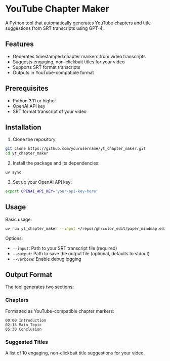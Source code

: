 # YouTube Chapter Maker

A Python tool that automatically generates YouTube chapters and title suggestions from SRT transcripts using GPT-4.

## Features

- Generates timestamped chapter markers from video transcripts
- Suggests engaging, non-clickbait titles for your video
- Supports SRT format transcripts
- Outputs in YouTube-compatible format

## Prerequisites

- Python 3.11 or higher
- OpenAI API key
- SRT format transcript of your video

## Installation

1. Clone the repository:
```bash
git clone https://github.com/yourusername/yt_chapter_maker.git
cd yt_chapter_maker
```

2. Install the package and its dependencies:
```bash
uv sync
```

3. Set up your OpenAI API key:
```bash
export OPENAI_API_KEY='your-api-key-here'
```

## Usage

Basic usage:
```bash
uv run yt_chapter_maker --input ~/repos/gh/color_edit/paper_mindmap.edited.srt
```

Options:
- `--input`: Path to your SRT transcript file (required)
- `--output`: Path to save the output file (optional, defaults to stdout)
- `--verbose`: Enable debug logging

## Output Format

The tool generates two sections:

### Chapters
Formatted as YouTube-compatible chapter markers:
```
00:00 Introduction
02:15 Main Topic
05:30 Conclusion
```

### Suggested Titles
A list of 10 engaging, non-clickbait title suggestions for your video.


